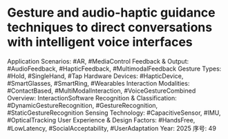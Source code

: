 # Gesture and audio-haptic guidance techniques to direct conversations with intelligent voice interfaces

Application Scenarios: #AR, #MediaControl
Feedback & Output: #AudioFeedback, #HapticFeedback, #MultimodalFeedback
Gesture Types: #Hold, #SingleHand, #Tap
Hardware Devices: #HapticDevice, #SmartGlasses, #SmartRing, #Wearables
Interaction Modalities: #ContactBased, #MultiModalInteraction, #VoiceGestureCombined
Overview: InteractionSoftware
Recognition & Classification: #DynamicGestureRecognition, #GestureRecognition, #StaticGestureRecognition
Sensing Technology: #CapacitiveSensor, #IMU, #OpticalTracking
User Experience & Design Factors: #HandsFree, #LowLatency, #SocialAcceptability, #UserAdaptation
Year: 2025
序号: 49